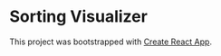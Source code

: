 # Sorting Visualizer

This project was bootstrapped with [Create React App](https://github.com/facebook/create-react-app).

